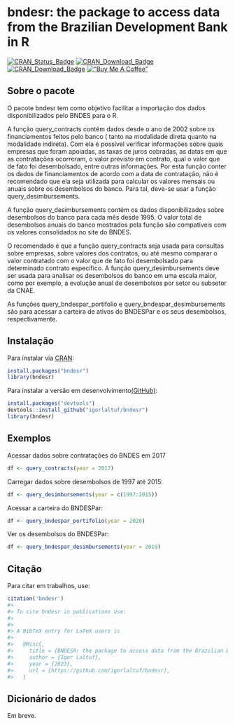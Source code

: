 
<!-- README.md is generated from README.Rmd. Please edit that file -->

# bndesr: the package to access data from the Brazilian Development Bank in R

<!-- badges: start -->

[![CRAN_Status_Badge](http://www.r-pkg.org/badges/version/bndesr)](https://cran.r-project.org/package=bndesr)
[![CRAN_Download_Badge](http://cranlogs.r-pkg.org/badges/bndesr)](https://CRAN.R-project.org/package=bndesr)
[![CRAN_Download_Badge](http://cranlogs.r-pkg.org/badges/grand-total/bndesr)](https://CRAN.R-project.org/package=bndesr)
[![“Buy Me A
Coffee”](https://www.buymeacoffee.com/assets/img/custom_images/orange_img.png)](https://www.buymeacoffee.com/igorlaltuf)
<!-- badges: end -->

## Sobre o pacote

O pacote bndesr tem como objetivo facilitar a importação dos dados
disponibilizados pelo BNDES para o R.

A função query_contracts contém dados desde o ano de 2002 sobre os
financiamentos feitos pelo banco ( tanto na modalidade direta quanto na
modalidade indireta). Com ela é possível verificar informações sobre
quais empresas que foram apoiadas, as taxas de juros cobradas, as datas
em que as contratações ocorreram, o valor previsto em contrato, qual o
valor que de fato foi desembolsado, entre outras informações. Por esta
função conter os dados de financiamentos de acordo com a data de
contratação, não é recomendado que ela seja utilizada para calcular os
valores mensais ou anuais sobre os desembolsos do banco. Para tal,
deve-se usar a função query_desimbursements.

A função query_desimbursements contém os dados disponibilizados sobre
desembolsos do banco para cada mês desde 1995. O valor total de
desembolsos anuais do banco mostrados pela função são compatíveis com os
valores consolidados no site do BNDES.

O recomendado é que a função query_contracts seja usada para consultas
sobre empresas, sobre valores dos contratos, ou até mesmo comparar o
valor contratado com o valor que de fato foi desembolsado para
determinado contrato específico. A função query_desimbursements deve ser
usada para analisar os desembolsos do banco em uma escala maior, como
por exemplo, a evolução anual de desembolsos por setor ou subsetor da
CNAE.

As funções query_bndespar_portifolio e query_bndespar_desimbursements
são para acessar a carteira de ativos do BNDESPar e os seus desembolsos,
respectivamente.

## Instalação

Para instalar via [CRAN](https://CRAN.R-project.org/package=bndesr):

``` r
install.packages("bndesr")
library(bndesr)
```

Para instalar a versão em
desenvolvimento[(GitHub)](https://github.com/igorlaltuf/bndesr):

``` r
install.packages("devtools")
devtools::install_github("igorlaltuf/bndesr")
library(bndesr)
```

## Exemplos

Acessar dados sobre contratações do BNDES em 2017

``` r
df <- query_contracts(year = 2017) 
```

Carregar dados sobre desembolsos de 1997 até 2015:

``` r
df <- query_desimbursements(year = c(1997:2015))
```

Acessar a carteira do BNDESPar:

``` r
df <- query_bndespar_portifolio(year = 2020)
```

Ver os desembolsos do BNDESPar:

``` r
df <- query_bndespar_desimbursements(year = 2019)
```

## Citação

Para citar em trabalhos, use:

``` r
citation('bndesr')
#> 
#> To cite bndesr in publications use:
#> 
#> 
#> A BibTeX entry for LaTeX users is
#> 
#>   @Misc{,
#>     title = {BNDESR: the package to access data from the Brazilian Development Bank in R.},
#>     author = {Igor Laltuf},
#>     year = {2023},
#>     url = {https://github.com/igorlaltuf/bndesr},
#>   }
```

## Dicionário de dados

Em breve.
